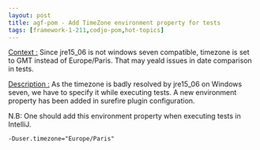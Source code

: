 ```yaml
---
layout: post
title: agf-pom - Add TimeZone environment property for tests
tags: [framework-1-211,codjo-pom,hot-topics]
---
```


<u>Context :</u>
Since jre15_06 is not windows seven compatible, timezone is set to GMT instead of Europe/Paris.
That may yeald issues in date comparison in tests.

<u>Description :</u>
As the timezone is badly resolved by jre15_06 on Windows seven, we have to specify it while executing tests.
A new environment property has been added in surefire plugin configuration.

N.B: One should add this environment property when executing tests in IntelliJ.
```
-Duser.timezone="Europe/Paris"  
 ```

